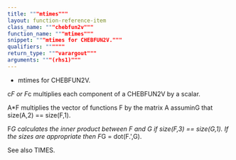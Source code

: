 ```yaml
---
title: """mtimes"""
layout: function-reference-item
class_name: """chebfun2v"""
function_name: """mtimes"""
snippet: """mtimes for CHEBFUN2V."""
qualifiers: """"""
return_type: """varargout"""
arguments: """(rhs1)"""
---
```


 *  mtimes for CHEBFUN2V.
 
   c*F or F*c multiplies each component of a CHEBFUN2V by a scalar.
 
   A*F multiplies the vector of functions F by the matrix A assuminG that
   size(A,2) == size(F,1).
 
   F*G calculates the inner product between F and G if size(F,3) ==
   size(G,1). If the sizes are appropriate then F*G = dot(F.',G).
 
  See also TIMES.

